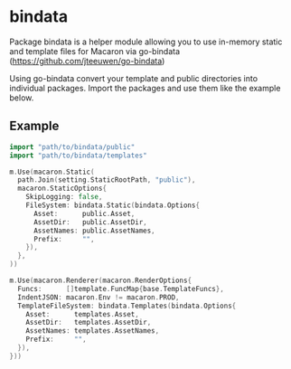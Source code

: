 # bindata 

Package bindata is a helper module allowing you to use in-memory static and template files for Macaron via go-bindata (https://github.com/jteeuwen/go-bindata)

Using go-bindata convert your template and public directories into individual packages. 
Import the packages and use them like the example below.

## Example
```go
import "path/to/bindata/public"
import "path/to/bindata/templates"

m.Use(macaron.Static(
  path.Join(setting.StaticRootPath, "public"),
  macaron.StaticOptions{
    SkipLogging: false,
    FileSystem: bindata.Static(bindata.Options{
      Asset:      public.Asset,
      AssetDir:   public.AssetDir,
      AssetNames: public.AssetNames,
      Prefix:     "",
    }),
  },
))

m.Use(macaron.Renderer(macaron.RenderOptions{
  Funcs:      []template.FuncMap{base.TemplateFuncs},
  IndentJSON: macaron.Env != macaron.PROD,
  TemplateFileSystem: bindata.Templates(bindata.Options{
    Asset:      templates.Asset,
    AssetDir:   templates.AssetDir,
    AssetNames: templates.AssetNames,
    Prefix:     "",
  }),
}))
```
